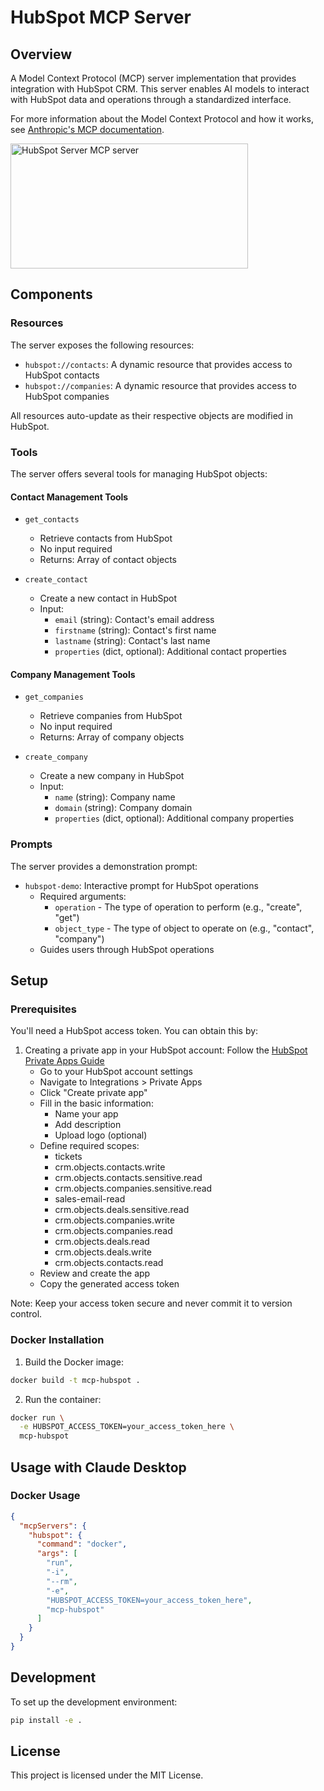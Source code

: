 # HubSpot MCP Server

## Overview

A Model Context Protocol (MCP) server implementation that provides integration with HubSpot CRM. This server enables AI models to interact with HubSpot data and operations through a standardized interface.

For more information about the Model Context Protocol and how it works, see [Anthropic's MCP documentation](https://www.anthropic.com/news/model-context-protocol).

<a href="https://glama.ai/mcp/servers/vpoifk4jai"><img width="380" height="200" src="https://glama.ai/mcp/servers/vpoifk4jai/badge" alt="HubSpot Server MCP server" /></a>

## Components

### Resources

The server exposes the following resources:

* `hubspot://contacts`: A dynamic resource that provides access to HubSpot contacts
* `hubspot://companies`: A dynamic resource that provides access to HubSpot companies

All resources auto-update as their respective objects are modified in HubSpot.

### Tools

The server offers several tools for managing HubSpot objects:

#### Contact Management Tools
* `get_contacts`
  * Retrieve contacts from HubSpot
  * No input required
  * Returns: Array of contact objects

* `create_contact`
  * Create a new contact in HubSpot
  * Input:
    * `email` (string): Contact's email address
    * `firstname` (string): Contact's first name
    * `lastname` (string): Contact's last name
    * `properties` (dict, optional): Additional contact properties

#### Company Management Tools
* `get_companies`
  * Retrieve companies from HubSpot
  * No input required
  * Returns: Array of company objects

* `create_company`
  * Create a new company in HubSpot
  * Input:
    * `name` (string): Company name
    * `domain` (string): Company domain
    * `properties` (dict, optional): Additional company properties

### Prompts

The server provides a demonstration prompt:

* `hubspot-demo`: Interactive prompt for HubSpot operations
  * Required arguments:
    * `operation` - The type of operation to perform (e.g., "create", "get")
    * `object_type` - The type of object to operate on (e.g., "contact", "company")
  * Guides users through HubSpot operations

## Setup

### Prerequisites

You'll need a HubSpot access token. You can obtain this by:
1. Creating a private app in your HubSpot account:
   Follow the [HubSpot Private Apps Guide](https://developers.hubspot.com/docs/guides/apps/private-apps/overview)
   - Go to your HubSpot account settings
   - Navigate to Integrations > Private Apps
   - Click "Create private app"
   - Fill in the basic information:
     - Name your app
     - Add description
     - Upload logo (optional)
   - Define required scopes:
     - tickets
     - crm.objects.contacts.write
     - crm.objects.contacts.sensitive.read
     - crm.objects.companies.sensitive.read
     - sales-email-read
     - crm.objects.deals.sensitive.read
     - crm.objects.companies.write
     - crm.objects.companies.read
     - crm.objects.deals.read
     - crm.objects.deals.write
     - crm.objects.contacts.read
   - Review and create the app
   - Copy the generated access token

Note: Keep your access token secure and never commit it to version control.

### Docker Installation

1. Build the Docker image:
```bash
docker build -t mcp-hubspot .
```

2. Run the container:
```bash
docker run \
  -e HUBSPOT_ACCESS_TOKEN=your_access_token_here \
  mcp-hubspot
```

## Usage with Claude Desktop

### Docker Usage
```json
{
  "mcpServers": {
    "hubspot": {
      "command": "docker",
      "args": [
        "run",
        "-i",
        "--rm",
        "-e",
        "HUBSPOT_ACCESS_TOKEN=your_access_token_here",
        "mcp-hubspot"
      ]
    }
  }
}
```

## Development

To set up the development environment:

```bash
pip install -e .
```

## License

This project is licensed under the MIT License. 

